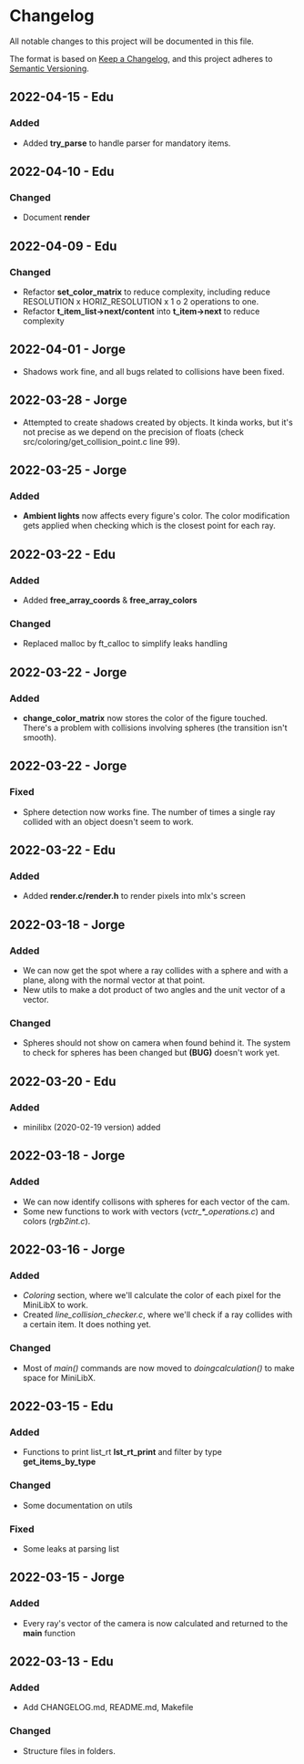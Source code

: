 # Changelog

All notable changes to this project will be documented in this file.

The format is based on [Keep a Changelog](https://keepachangelog.com/en/1.0.0/),
and this project adheres to [Semantic Versioning](https://semver.org/spec/v2.0.0.html).


## 2022-04-15 - Edu
### Added
- Added **try_parse** to handle parser for mandatory items.
## 2022-04-10 - Edu
### Changed
- Document **render**

## 2022-04-09 - Edu
### Changed
- Refactor **set_color_matrix** to reduce complexity, including reduce RESOLUTION x HORIZ_RESOLUTION x 1 o 2 operations to one.
- Refactor **t_item_list->next/content** into **t_item->next** to reduce complexity

## 2022-04-01 - Jorge
- Shadows work fine, and all bugs related to collisions have been fixed.
## 2022-03-28 - Jorge
- Attempted to create shadows created by objects. It kinda works, but it's not precise as we depend on the precision of floats (check src/coloring/get_collision_point.c line 99).

## 2022-03-25 - Jorge
### Added
- **Ambient lights** now affects every figure's color. The color modification gets applied when checking which is the closest point for each ray.

## 2022-03-22 - Edu
### Added
- Added **free_array_coords** & **free_array_colors**
### Changed
- Replaced malloc by ft_calloc to simplify leaks handling

## 2022-03-22 - Jorge
### Added
- **change_color_matrix** now stores the color of the figure touched. There's a problem with collisions involving spheres (the transition isn't smooth).
## 2022-03-22 - Jorge
### Fixed
- Sphere detection now works fine. The number of times a single ray collided with an object doesn't seem to work.

## 2022-03-22 - Edu
### Added
- Added **render.c/render.h** to render pixels into mlx's screen

## 2022-03-18 - Jorge
### Added
- We can now get the spot where a ray collides with a sphere and with a plane, along with the normal vector at that point.
- New utils to make a dot product of two angles and the unit vector of a vector.
### Changed
- Spheres should not show on camera when found behind it. The system to check for spheres has been changed but **(BUG)** doesn't work yet.

## 2022-03-20 - Edu
### Added
- minilibx (2020-02-19 version) added

## 2022-03-18 - Jorge
### Added
- We can now identify collisons with spheres for each vector of the cam.
- Some new functions to work with vectors (*vctr_\*_operations.c*) and colors (*rgb2int.c*).

## 2022-03-16 - Jorge
### Added
- *Coloring* section, where we'll calculate the color of each pixel for the MiniLibX to work.
- Created *line_collision_checker.c*, where we'll check if a ray collides with a certain item. It does nothing yet.
### Changed
- Most of *main()* commands are now moved to *doingcalculation()* to make space for MiniLibX.

## 2022-03-15 - Edu
### Added
- Functions to print list_rt **lst_rt_print** and filter by type **get_items_by_type**
### Changed
- Some documentation on utils
### Fixed
- Some leaks at parsing list

## 2022-03-15 - Jorge
### Added
- Every ray's vector of the camera is now calculated and returned to the **main** function

## 2022-03-13 - Edu
### Added
- Add CHANGELOG.md, README.md, Makefile
### Changed
- Structure files in folders.


